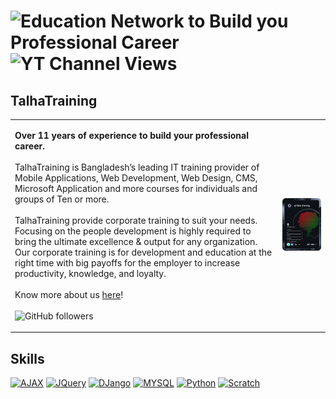 ![Education Network to Build you Professional Career](https://user-images.githubusercontent.com/121492711/209771769-a84f92df-0380-4ba8-ab9b-b61ce05d52fa.gif)
<a align="center">
  <img alt="YT Channel Views" src="https://img.shields.io/youtube/channel/views/UCRqkaipoGkA_JH1sg8ZLefQ?color=%238d0403&label=YT%20Channel%20Views&style=for-the-badge">
</a>
==============================

TalhaTraining
----------------------
<table>
  <tr>
    <td valign="center">
      <p>
        <b>Over 11 years of experience to build your professional career.</b>
        <br/>
        <br/>
        TalhaTraining is Bangladesh’s leading IT training provider of Mobile Applications, Web Development, Web Design, CMS, Microsoft Application and more courses for           individuals and groups of Ten or more.
        <br/>
        <br/>
        TalhaTraining provide corporate training to suit your needs. Focusing on the people development is highly required to bring the ultimate excellence & output for         any organization. Our corporate training is for development and education at the right time with big payoffs for the employer to increase productivity, knowledge, and loyalty.
        <br/>
        <br/>
        Know more about us <a href="https://talhatraining.com/about-us/">here</a>!
        <br/>
        <br/>
        <a align="center">
          <img alt="GitHub followers" src="https://img.shields.io/github/followers/talha-training?color=%238d0403&style=for-the-badge">
        </a>
      </p>
    </td>
    <td>
      <a href="https://app.daily.dev/Talha-Training"><img src="https://github.com/Talha-Training/Talha-Training/blob/main/devcard.svg" width="400" alt="TalhaTraining's Dev Card"/></a>
    </td>
  </tr>
</table>

Skills
----------------------
<a href="https://talhatraining.com/course/learn-full-html5-css3-javascript-ajax-jquery-mysql-python-django-step-by-step-from-scratch-with-best-real-life-project-development-training-course/"><img src="https://www.nicepng.com/png/full/378-3784115_ajax-logo-png.png" alt="AJAX" width="30" height="30"/></a>
<a href="https://talhatraining.com/course/learn-full-html5-css3-javascript-ajax-jquery-mysql-python-django-step-by-step-from-scratch-with-best-real-life-project-development-training-course/"><img src="https://cdn.worldvectorlogo.com/logos/jquery-4.svg" alt="JQuery" width="30" height="30"/></a>
<a href="https://talhatraining.com/course/learn-full-html5-css3-javascript-ajax-jquery-mysql-python-django-step-by-step-from-scratch-with-best-real-life-project-development-training-course/"><img src="https://www.seekpng.com/png/full/70-702409_python-logo-png.png" alt="DJango" width="30" height="30"/></a>
<a href="https://talhatraining.com/course/learn-full-html5-css3-javascript-ajax-jquery-mysql-python-django-step-by-step-from-scratch-with-best-real-life-project-development-training-course/"><img src="https://www.pngkey.com/png/full/269-2693201_mysql-logo-circle-png.png" alt="MYSQL" width="30" height="30"/></a>
<a href="https://talhatraining.com/course/best-coding-for-kids-games-made-with-python-for-beginners-to-mid-level/"><img src="https://cdn.worldvectorlogo.com/logos/python-5.svg" alt="Python" width="30" height="30"/></a>
<a href="https://talhatraining.com/course/full-game-development-training-course-with-scratch-programming-for-beginners-to-advanced/"><img src="https://seeklogo.com/images/S/scratch-cat-logo-7F652C6253-seeklogo.com.png" alt="Scratch" width="30" height="30"/></a>
